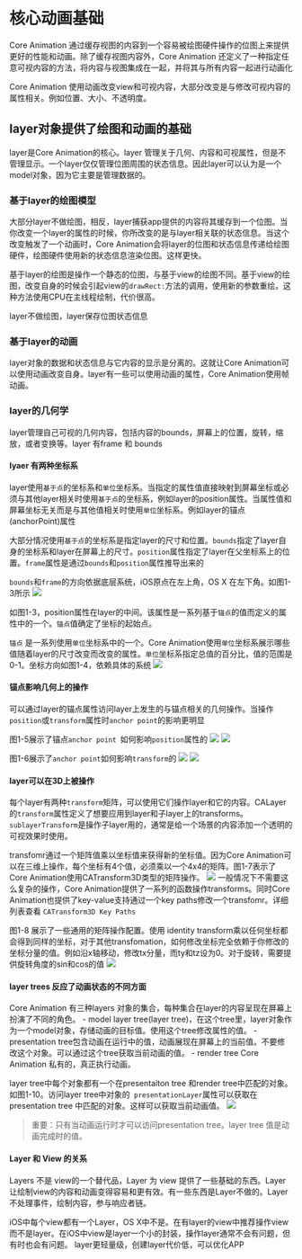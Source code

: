 # 核心动画基础

Core Animation 通过缓存视图的内容到一个容易被绘图硬件操作的位图上来提供更好的性能和动画。除了缓存视图内容外，Core Animation 还定义了一种指定任意可视内容的方法，将内容与视图集成在一起，并将其与所有内容一起进行动画化

Core Animation 使用动画改变view和可视内容，大部分改变是与修改可视内容的属性相关。例如位置、大小、不透明度。

## layer对象提供了绘图和动画的基础
layer是Core Animation的核心。layer 管理关于几何、内容和可视属性，但是不管理显示。一个layer仅仅管理位图周围的状态信息。因此layer可以认为是一个model对象，因为它主要是管理数据的。

### 基于layer的绘图模型
大部分layer不做绘图，相反，layer捕获app提供的内容将其缓存到一个位图。当你改变一个layer的属性的时候，你所改变的是与layer相关联的状态信息。当这个改变触发了一个动画时，Core Animation会将layer的位图和状态信息传递给绘图硬件，绘图硬件使用新的状态信息渲染位图。这样更快。

基于layer的绘图是操作一个静态的位图，与基于view的绘图不同。基于view的绘图，改变自身的时候会引起view的`drawRect:`方法的调用，使用新的参数重绘。这种方法使用CPU在主线程绘制，代价很高。

layer不做绘图，layer保存位图状态信息

### 基于layer的动画

layer对象的数据和状态信息与它内容的显示是分离的。这就让Core Animation可以使用动画改变自身。layer有一些可以使用动画的属性，Core Animation使用帧动画。

### layer的几何学
layer管理自己可视的几何内容，包括内容的bounds，屏幕上的位置，旋转，缩放，或者变换等。layer 有frame 和 bounds

#### lyaer 有两种坐标系
layer使用`基于点`的坐标系和`单位`坐标系。当指定的属性值直接映射到屏幕坐标或必须与其他layer相关时使用`基于点`的坐标系，例如layer的position属性。当属性值和屏幕坐标无关而是与其他值相关时使用`单位`坐标系。例如layer的锚点(anchorPoint)属性

大部分情况使用`基于点`的坐标系是指定layer的尺寸和位置。`bounds`指定了layer自身的坐标系和layer在屏幕上的尺寸。`position`属性指定了layer在父坐标系上的位置。`frame`属性是通过`bounds`和`position`属性推导出来的

`bounds`和`frame`的方向依据底层系统，iOS原点在左上角，OS X 在左下角。如图1-3所示
![](images/Snip20171206_13.png)

如图1-3，position属性在layer的中间。该属性是一系列基于`锚点`的值而定义的属性中的一个。`锚点`值确定了坐标的起始点。

`锚点` 是一系列使用`单位`坐标系中的一个。Core Animation使用`单位`坐标系展示哪些值随着layer的尺寸改变而改变的属性。`单位`坐标系指定总值的百分比，值的范围是0-1。坐标方向如图1-4，依赖具体的系统
![](images/Snip20171206_14.png)

#### 锚点影响几何上的操作

可以通过layer的锚点属性访问layer上发生的与锚点相关的几何操作。当操作`position`或`transform`属性时`anchor point`的影响更明显

图1-5展示了锚点`anchor point `如何影响`position`属性的
![](images/Snip20171206_15.png)
![](images/Snip20171206_16.png)

图1-6展示了`anchor point`如何影响`transform`的
![](images/Snip20171206_17.png)
![](images/Snip20171206_18.png)

#### layer可以在3D上被操作
每个layer有两种`transform`矩阵，可以使用它们操作layer和它的内容。CALayer的`transform`属性定义了想要应用到layer和子layer上的transforms。`sublayerTransform`是操作子layer用的，通常是给一个场景的内容添加一个透明的可视效果时使用。

transfomr通过一个矩阵值乘以坐标值来获得新的坐标值。因为Core Animation可以在三维上操作，每个坐标有4个值，必须乘以一个4x4的矩阵。图1-7表示了Core Animation使用CATransform3D类型的矩阵操作。
![](images/Snip20171206_20.png)
一般情况下不需要这么复杂的操作，Core Animation提供了一系列的函数操作transforms。同时Core Animation也提供了key-value支持通过一个key paths修改一个transfomr。详细列表查看 `CATransform3D Key Paths`

图1-8 展示了一些通用的矩阵操作配置。使用 identity transform乘以任何坐标都会得到同样的坐标，对于其他transfomation，如何修改坐标完全依赖于你修改的坐标分量的值。例如沿x轴移动，修改tx分量，而ty和tz设为0。对于旋转，需要提供旋转角度的sin和cos的值
![](images/Snip20171206_21.png)

#### layer trees 反应了动画状态的不同方面

Core Animation 有三种layers 对象的集合，每种集合在layer的内容呈现在屏幕上扮演了不同的角色。
    - model layer tree(layer tree)，在这个tree里，layer对象作为一个model对象，存储动画的目标值。使用这个tree修改属性的值。
    - presentation tree包含动画在运行中的值，动画展现在屏幕上的当前值。不要修改这个对象。可以通过这个tree获取当前动画的值。
    - render tree Core Animation 私有的，真正执行动画。
    
layer tree中每个对象都有一个在presentaiton tree 和render tree中匹配的对象。如图1-10。访问layer tree中对象的` presentationLayer`属性可以获取在  presentation tree 中匹配的对象。这样可以获取当前动画值。
![](../images/Snip20171206_23.png)

> 重要：只有当动画运行时才可以访问presentation tree。layer tree 值是动画完成时的值。

#### Layer 和 View 的关系
Layers 不是 view的一个替代品，Layer 为 view 提供了一些基础的东西。Layer 让绘制view的内容和动画变得容易和更有效。有一些东西是Layer不做的。Layer不处理事件，绘制内容，参与响应者链。

iOS中每个view都有一个Layer，OS X中不是。在有layer的view中推荐操作view而不是layer。在iOS中view是layer一个小的封装，操作layer通常不会有问题，但有时也会有问题。
layer更轻量级，创建layer代价低，可以优化APP
